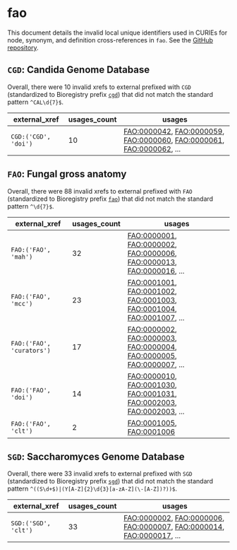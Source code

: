 # fao

This document details the invalid local unique identifiers used in CURIEs
for node, synonym, and definition cross-references in `fao`. See the [GitHub repository](https://github.com/obophenotype/fungal-anatomy-ontology).


## `CGD`: Candida Genome Database

Overall, there were 10 invalid
xrefs to external prefixed with `CGD` (standardized to Bioregistry
prefix [`cgd`](https://bioregistry.io/cgd)) that
did not match the standard pattern `^CAL\d{7}$`.

| external_xref        |   usages_count | usages                                                                                                                                                                                                                                                             |
|----------------------|----------------|--------------------------------------------------------------------------------------------------------------------------------------------------------------------------------------------------------------------------------------------------------------------|
| `CGD:('CGD', 'doi')` |             10 | [FAO:0000042](https://bioregistry.io/FAO:0000042), [FAO:0000059](https://bioregistry.io/FAO:0000059), [FAO:0000060](https://bioregistry.io/FAO:0000060), [FAO:0000061](https://bioregistry.io/FAO:0000061), [FAO:0000062](https://bioregistry.io/FAO:0000062), ... |

## `FAO`: Fungal gross anatomy

Overall, there were 88 invalid
xrefs to external prefixed with `FAO` (standardized to Bioregistry
prefix [`fao`](https://bioregistry.io/fao)) that
did not match the standard pattern `^\d{7}$`.

| external_xref             |   usages_count | usages                                                                                                                                                                                                                                                             |
|---------------------------|----------------|--------------------------------------------------------------------------------------------------------------------------------------------------------------------------------------------------------------------------------------------------------------------|
| `FAO:('FAO', 'mah')`      |             32 | [FAO:0000001](https://bioregistry.io/FAO:0000001), [FAO:0000002](https://bioregistry.io/FAO:0000002), [FAO:0000006](https://bioregistry.io/FAO:0000006), [FAO:0000013](https://bioregistry.io/FAO:0000013), [FAO:0000016](https://bioregistry.io/FAO:0000016), ... |
| `FAO:('FAO', 'mcc')`      |             23 | [FAO:0001001](https://bioregistry.io/FAO:0001001), [FAO:0001002](https://bioregistry.io/FAO:0001002), [FAO:0001003](https://bioregistry.io/FAO:0001003), [FAO:0001004](https://bioregistry.io/FAO:0001004), [FAO:0001007](https://bioregistry.io/FAO:0001007), ... |
| `FAO:('FAO', 'curators')` |             17 | [FAO:0000002](https://bioregistry.io/FAO:0000002), [FAO:0000003](https://bioregistry.io/FAO:0000003), [FAO:0000004](https://bioregistry.io/FAO:0000004), [FAO:0000005](https://bioregistry.io/FAO:0000005), [FAO:0000007](https://bioregistry.io/FAO:0000007), ... |
| `FAO:('FAO', 'doi')`      |             14 | [FAO:0000010](https://bioregistry.io/FAO:0000010), [FAO:0001030](https://bioregistry.io/FAO:0001030), [FAO:0001031](https://bioregistry.io/FAO:0001031), [FAO:0002003](https://bioregistry.io/FAO:0002003), [FAO:0002003](https://bioregistry.io/FAO:0002003), ... |
| `FAO:('FAO', 'clt')`      |              2 | [FAO:0001005](https://bioregistry.io/FAO:0001005), [FAO:0001006](https://bioregistry.io/FAO:0001006)                                                                                                                                                               |

## `SGD`: Saccharomyces Genome Database

Overall, there were 33 invalid
xrefs to external prefixed with `SGD` (standardized to Bioregistry
prefix [`sgd`](https://bioregistry.io/sgd)) that
did not match the standard pattern `^((S\d+$)|(Y[A-Z]{2}\d{3}[a-zA-Z](\-[A-Z])?))$`.

| external_xref        |   usages_count | usages                                                                                                                                                                                                                                                             |
|----------------------|----------------|--------------------------------------------------------------------------------------------------------------------------------------------------------------------------------------------------------------------------------------------------------------------|
| `SGD:('SGD', 'clt')` |             33 | [FAO:0000002](https://bioregistry.io/FAO:0000002), [FAO:0000006](https://bioregistry.io/FAO:0000006), [FAO:0000007](https://bioregistry.io/FAO:0000007), [FAO:0000014](https://bioregistry.io/FAO:0000014), [FAO:0000017](https://bioregistry.io/FAO:0000017), ... |


